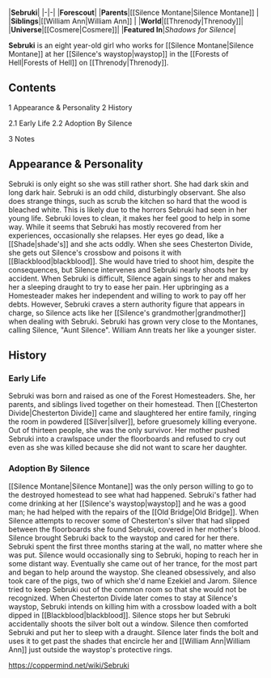 |**Sebruki**|
|-|-|
|**Forescout**|
|**Parents**|[[Silence Montane\|Silence Montane]] |
|**Siblings**|[[William Ann\|William Ann]] |
|**World**|[[Threnody\|Threnody]]|
|**Universe**|[[Cosmere\|Cosmere]]|
|**Featured In**|*Shadows for Silence*|

**Sebruki** is an eight year-old girl who works for [[Silence Montane\|Silence Montane]] at her [[Silence's waystop\|waystop]] in the [[Forests of Hell\|Forests of Hell]] on [[Threnody\|Threnody]].

## Contents

1 Appearance & Personality
2 History

2.1 Early Life
2.2 Adoption By Silence


3 Notes


## Appearance & Personality
Sebruki is only eight so she was still rather short. She had dark skin and long dark hair.
Sebruki is an odd child, disturbingly observant. She also does strange things, such as scrub the kitchen so hard that the wood is bleached white. This is likely due to the horrors Sebruki had seen in her young life. Sebruki loves to clean, it makes her feel good to help in some way.
While it seems that Sebruki has mostly recovered from her experiences, occasionally she relapses. Her eyes go dead, like a [[Shade\|shade's]] and she acts oddly. When she sees Chesterton Divide, she gets out Silence's crossbow and poisons it with [[Blackblood\|blackblood]]. She would have tried to shoot him, despite the consequences, but Silence intervenes and Sebruki nearly shoots her by accident. When Sebruki is difficult, Silence again sings to her and makes her a sleeping draught to try to ease her pain.
Her upbringing as a Homesteader makes her independent and willing to work to pay off her debts. However, Sebruki craves a stern authority figure that appears in charge, so Silence acts like her [[Silence's grandmother\|grandmother]] when dealing with Sebruki. Sebruki has grown very close to the Montanes, calling Silence, "Aunt Silence". William Ann treats her like a younger sister.

## History
### Early Life
Sebruki was born and raised as one of the Forest Homesteaders. She, her parents, and siblings lived together on their homestead. Then [[Chesterton Divide\|Chesterton Divide]] came and slaughtered her entire family, ringing the room in powdered [[Silver\|silver]], before gruesomely killing everyone. Out of thirteen people, she was the only survivor. Her mother pushed Sebruki into a crawlspace under the floorboards and refused to cry out even as she was killed because she did not want to scare her daughter.

### Adoption By Silence
[[Silence Montane\|Silence Montane]] was the only person willing to go to the destroyed homestead to see what had happened. Sebruki's father had come drinking at her [[Silence's waystop\|waystop]] and he was a good man; he had helped with the repairs of the [[Old Bridge\|Old Bridge]]. When Silence attempts to recover some of Chesterton's silver that had slipped between the floorboards she found Sebruki, covered in her mother's blood.
Silence brought Sebruki back to the waystop and cared for her there. Sebruki spent the first three months staring at the wall, no matter where she was put. Silence would occasionally sing to Sebruki, hoping to reach her in some distant way. Eventually she came out of her trance, for the most part and began to help around the waystop. She cleaned obsessively, and also took care of the pigs, two of which she'd name Ezekiel and Jarom. Silence tried to keep Sebruki out of the common room so that she would not be recognized.
When Chesterton Divide later comes to stay at Silence's waystop, Sebruki intends on killing him with a crossbow loaded with a bolt dipped in [[Blackblood\|blackblood]]. Silence stops her but Sebruki accidentally shoots the silver bolt out a window. Silence then comforted Sebruki and put her to sleep with a draught. Silence later finds the bolt and uses it to get past the shades that encircle her and [[William Ann\|William Ann]] just outside the waystop's protective rings.



https://coppermind.net/wiki/Sebruki